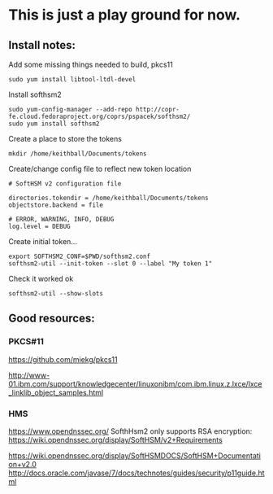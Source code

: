# This is just a play ground for now.

## Install notes:

Add some missing things needed to build, pkcs11

```
sudo yum install libtool-ltdl-devel
```

Install softhsm2
```
sudo yum-config-manager --add-repo http://copr-fe.cloud.fedoraproject.org/coprs/pspacek/softhsm2/
sudo yum install softhsm2
```

Create a place to store the tokens

```
mkdir /home/keithball/Documents/tokens
```

Create/change config file to reflect new token location

```
# SoftHSM v2 configuration file

directories.tokendir = /home/keithball/Documents/tokens
objectstore.backend = file

# ERROR, WARNING, INFO, DEBUG
log.level = DEBUG
```

Create initial token...

```
export SOFTHSM2_CONF=$PWD/softhsm2.conf
softhsm2-util --init-token --slot 0 --label "My token 1"
```

Check it worked ok

```
softhsm2-util --show-slots
```


## Good resources:

### PKCS#11
https://github.com/miekg/pkcs11

http://www-01.ibm.com/support/knowledgecenter/linuxonibm/com.ibm.linux.z.lxce/lxce_linklib_object_samples.html

### HMS
https://www.opendnssec.org/
SofthHsm2 only supports RSA encryption: https://wiki.opendnssec.org/display/SoftHSM/v2+Requirements

https://wiki.opendnssec.org/display/SoftHSMDOCS/SoftHSM+Documentation+v2.0
http://docs.oracle.com/javase/7/docs/technotes/guides/security/p11guide.html
